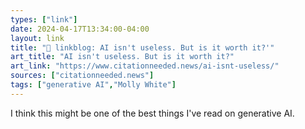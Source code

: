 ```yaml
---
types: ["link"]
date: 2024-04-17T13:34:00-04:00
layout: link
title: "🔗 linkblog: AI isn't useless. But is it worth it?'"
art_title: "AI isn't useless. But is it worth it?"
art_link: "https://www.citationneeded.news/ai-isnt-useless/"
sources: ["citationneeded.news"]
tags: ["generative AI","Molly White"]
---
```

I think this might be one of the best things I've read on generative AI.
